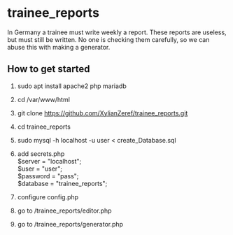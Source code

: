 # trainee_reports

In Germany a trainee must write weekly a report. These reports are useless, but must still be written. 
No one is checking them carefully, so we can abuse this with making a generator.

## How to get started
1. sudo apt install apache2 php mariadb
2. cd /var/www/html
3. git clone https://github.com/XylianZeref/trainee_reports.git
4. cd trainee_reports
5. sudo mysql -h localhost -u user < create_Database.sql
6. add secrets.php  
  $server = "localhost";  
  $user = "user";  
  $password = "pass";  
  $database = "trainee_reports";  
  
7. configure config.php
8. go to /trainee_reports/editor.php
9. go to /trainee_reports/generator.php
